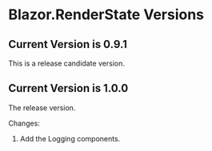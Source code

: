 # Blazor.RenderState Versions

## Current Version is 0.9.1 

This is a release candidate version.

## Current Version is 1.0.0 

The release version.

Changes:

1. Add the Logging components.